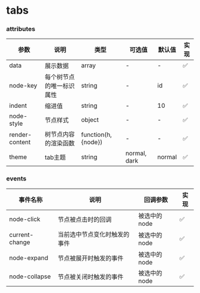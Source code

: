 # tabs

### attributes
| 参数      | 说明          | 类型      | 可选值                           | 默认值  | 实现 |
|---------- |-------------- |---------- |--------------------------------  |-------- |-------- |
| data | 展示数据 | array | - | - | ✅ |
| node-key | 每个树节点的唯一标识属性 | string | - | id | ✅ |
| indent | 缩进值 | string | - | 10 | ✅ |
| node-style | 节点样式 | object | - | - | ✅ |
| render-content | 树节点内容的渲染函数 | function(h, {node}) | - | - | ✅ |
| theme | tab主题 | string | normal, dark | normal | ✅ |

### events
| 事件名称 | 说明 | 回调参数 | 实现 |
|---------|--------|---------|-------- |
| node-click | 节点被点击时的回调 | 被选中的node | ✅ |
| current-change | 当前选中节点变化时触发的事件 | 被选中的node | ✅ |
| node-expand | 节点被展开时触发的事件 | 被选中的node | ✅ |
| node-collapse | 节点被关闭时触发的事件 | 被选中的node | ✅ |
